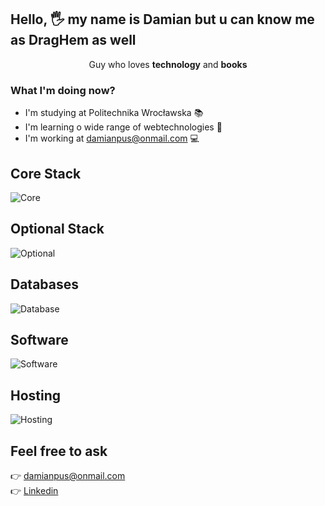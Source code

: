 ## Hello, 🖐 my name is  Damian but u can know me as DragHem as well

<p align="center">
    Guy who loves <strong>technology</strong> and <strong>books</strong>
</p>

### What I'm doing now?
- I'm studying at Politechnika Wrocławska 📚
- I'm learning o wide range of webtechnologies 🤯
- I'm working at <a href="mailto:damianpus@onmail.com?">damianpus@onmail.com</a>  💻

## Core Stack
![Core](https://skillicons.dev/icons?i=html,css,sass,tailwind,js,ts,react,nextjs,nodejs,express,nestjs,redux,prisma,graphql)

## Optional Stack
![Optional](https://skillicons.dev/icons?i=azure,cs,dotnet,gatsby,vue,nuxtjs,remix,redux)

## Databases
![Database](https://skillicons.dev/icons?i=prisma,mysql,postgres,mongodb)

## Software
![Software](https://skillicons.dev/icons?i=postman,figma,git,github,vscode,webstorm,docker)

## Hosting
![Hosting](https://skillicons.dev/icons?i=netlify,vercel,azure)

## Feel free to ask
👉 <a href="mailto:damianpus@onmail.com?">damianpus@onmail.com</a>  
👉 <a href="https://www.linkedin.com/in/damian-pu%C5%9B-0b935723a/" target="_blank">Linkedin</a>
